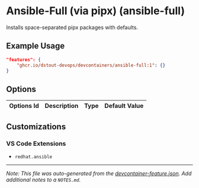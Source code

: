 
# Ansible-Full (via pipx) (ansible-full)

Installs space-separated pipx packages with defaults.

## Example Usage

```json
"features": {
    "ghcr.io/dstout-devops/devcontainers/ansible-full:1": {}
}
```

## Options

| Options Id | Description | Type | Default Value |
|-----|-----|-----|-----|


## Customizations

### VS Code Extensions

- `redhat.ansible`



---

_Note: This file was auto-generated from the [devcontainer-feature.json](https://github.com/dstout-devops/devcontainers/blob/main/src/ansible-full/devcontainer-feature.json).  Add additional notes to a `NOTES.md`._
